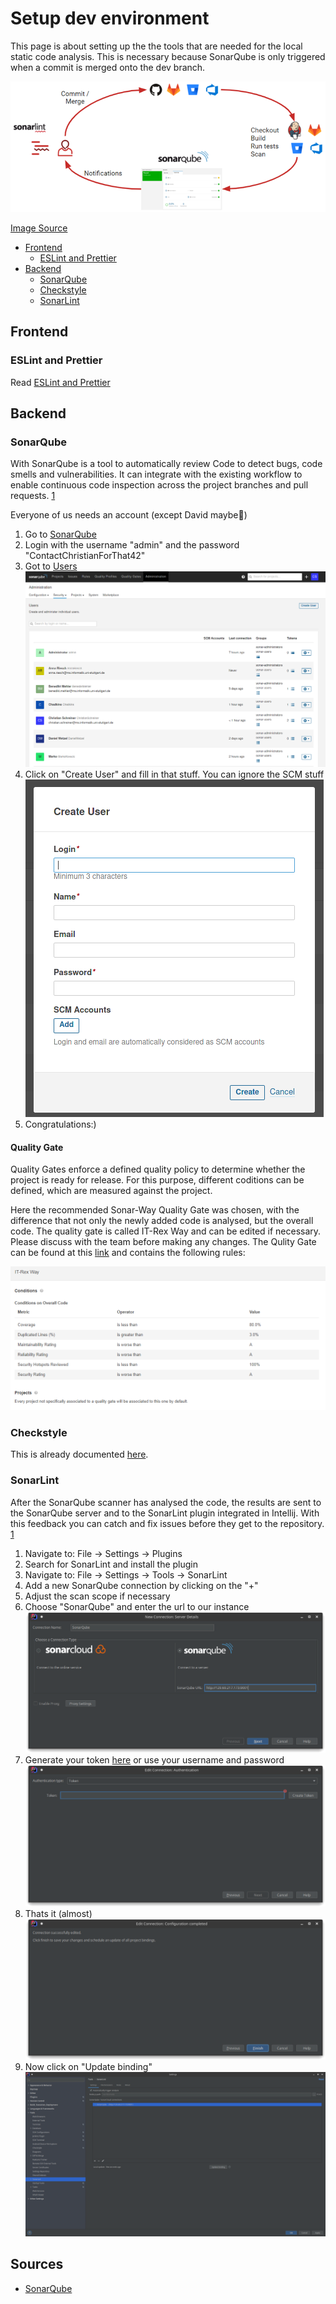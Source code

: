 <!-- omit in toc -->
# Setup dev environment

This page is about setting up the the tools that are needed for the local static code analysis. This is necessary because SonarQube is only triggered when a commit is merged onto the dev branch. 

 ![DevelopmentCycle](./Images/DevEnvironment/dev-cycle.png)
 
 [Image Source](https://docs.sonarqube.org/latest/)

- [Frontend](#frontend)
  - [ESLint and Prettier](#eslint-and-prettier)
- [Backend](#backend)
  - [SonarQube](#sonarqube)
  - [Checkstyle](#checkstyle)
  - [SonarLint](#sonarlint)

## Frontend

### ESLint and Prettier

Read [ESLint and Prettier](./Development--Quality-Assurance-and-Methods--Coding-Conventions--ESLint-and-Prettier##VSCode)

## Backend

### SonarQube

With SonarQube is a tool to automatically review Code to detect bugs, code smells and vulnerabilities. It can integrate with the existing workflow to enable continuous code inspection across the project branches and pull requests. [1](https://docs.sonarqube.org/latest/)

Everyone of us needs an account (except David maybe🤪)
1. Go to [SonarQube](http://129.69.217.173:9001)
2. Login with the username "admin" and the password "ContactChristianForThat42"
3. Got to [Users](http://129.69.217.173:9001/admin/users) ![SonarQubeUsers](./Images/SonarQubeUser.png)
4. Click on "Create User" and fill in that stuff. You can ignore the SCM stuff ![SonarQubeUsers](./Images/SonarQubeCreateUser.png)
5. Congratulations:)

#### Quality Gate

Quality Gates enforce a defined quality policy to determine whether the project is ready for release. For this purpose, different coditions can be defined, which are measured against the project.

Here the recommended Sonar-Way Quality Gate was chosen, with the difference that not only the newly added code is analysed, but the overall code. The quality gate is called IT-Rex Way and can be edited if necessary. Please discuss with the team before making any changes. 
The Qulity Gate can be found at this [link](http://129.69.217.173:9001/quality_gates/show/AXb2fp14nHCoTEaPRxpo) and contains the following rules: 


 ![DevelopmentCycle](./Images/DevEnvironment/QualityGate.PNG)

### Checkstyle

This is already documented [here](./Development--Quality-Assurance-and-Methods--Static-Code-Analysis--Backend###Checkstyle).

### SonarLint

After the SonarQube scanner has analysed the code, the results are sent to the SonarQube server and to the SonarLint plugin integrated in Intellij. With this feedback you can catch and fix issues before they get to the repository. [1](https://docs.sonarqube.org/latest/)

1. Navigate to: File → Settings → Plugins
2. Search for SonarLint and install the plugin
3. Navigate to: File → Settings → Tools → SonarLint
4. Add a new SonarQube connection by clicking on the "+"
5. Adjust the scan scope if necessary
6. Choose "SonarQube" and enter the url to our instance ![6](./Images/DevEnvironment/6.png)
7. Generate your token [here](http://129.69.217.173:9001/account/security) or use your username and password ![7](./Images/DevEnvironment/7.png)
8. Thats it (almost) ![8](./Images/DevEnvironment/8.png)
9.  Now click on "Update binding"![9](./Images/DevEnvironment/9.png)

 
## Sources
- [SonarQube](https://docs.sonarqube.org/latest/)

